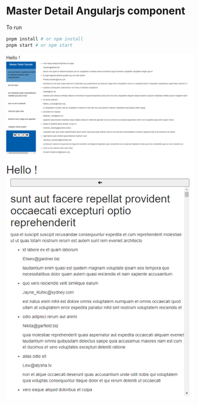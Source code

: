 # Master Detail Angularjs component

To run
```sh
pnpm install # or npm install
pnpm start # or npm start
```

![Full Screen](full-screen.png)
![Smol Screen](smol-screen.png)